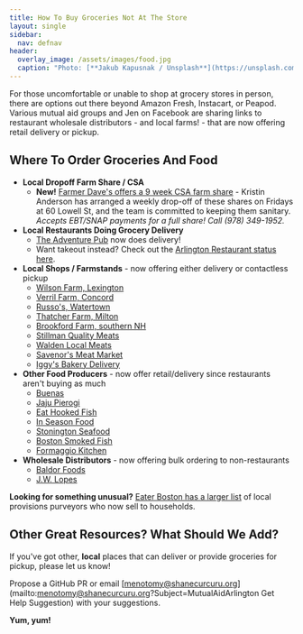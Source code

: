 ```yaml
---
title: How To Buy Groceries Not At The Store
layout: single
sidebar:
  nav: defnav
header:
  overlay_image: /assets/images/food.jpg
  caption: "Photo: [**Jakub Kapusnak / Unsplash**](https://unsplash.com/)"
---
```


For those uncomfortable or unable to shop at grocery stores in person, there are options out there beyond Amazon Fresh, Instacart, or Peapod.  Various mutual aid groups and Jen on Facebook are sharing links to restaurant wholesale distributors - and local farms! - that are now offering retail delivery or pickup.

## Where To Order Groceries And Food

- **Local Dropoff Farm Share / CSA**
  - **New!** [Farmer Dave's offers a 9 week CSA farm share](https://farmerdaves.csaware.com/store/csadetails.jsp) - Kristin Anderson has arranged a weekly drop-off of these shares on Fridays at 60 Lowell St, and the team is committed to keeping them sanitary. _Accepts EBT/SNAP payments for a full share! Call (978) 349-1952._
- **Local Restaurants Doing Grocery Delivery**
  - [The Adventure Pub](https://theadventurepub.com/) now does delivery!
  - Want takeout instead? Check out the [Arlington Restaurant status here](/open).
- **Local Shops / Farmstands** - now offering either delivery or contactless pickup
  - [Wilson Farm, Lexington](http://www.wilsonfarm.com/v2.0/home.php) 
  - [Verril Farm, Concord](https://verrillfarm.com/) 
  - [Russo's, Watertown](https://russos.com/)
  - [Thatcher Farm, Milton](https://thatcherfarm.com/thatcher/home-delivery)
  - [Brookford Farm, southern NH](http://www.brookfordfarm.com/online-ordering)
  - [Stillman Quality Meats](https://www.stillmanqualitymeats.com/homedelivery)
  - [Walden Local Meats](https://members.waldenlocalmeat.com/login)
  - [Savenor's Meat Market](https://www.savenorsmarket.com/)
  - [Iggy's Bakery Delivery](https://iggysdelivery.com/)
- **Other Food Producers** - now offer retail/delivery since restaurants aren't buying as much
  - [Buenas](https://www.buenas.co/fuckcorona)
  - [Jaju Pierogi](http://www.jajupierogi.com/)
  - [Eat Hooked Fish](https://eathooked.com/free-fresh-fish-delivery/)
  - [In Season Food](https://www.inseasonfoodshop.com)
  - [Stonington Seafood](https://www.stoningtonseafood.com/)
  - [Boston Smoked Fish](https://www.bostonsmokedfish.com/shop)
  - [Formaggio Kitchen](https://www.formaggiokitchen.com/important-updates)
- **Wholesale Distributors** - now offering bulk ordering to non-restaurants
  - [Baldor Foods](https://www.baldorfood.com/)
  - [J.W. Lopes](http://jwlopes.com/)

**Looking for something unusual?** [Eater Boston has a larger list](https://boston.eater.com/2020/3/27/21193968/boston-grocery-stores-meal-kit-deliveries) of local provisions purveyors who now sell to households.

## Other Great Resources? What Should We Add?

If you've got other, **local** places that can deliver or provide groceries for pickup, please let us know!

Propose a GitHub PR or email [menotomy@shanecurcuru.org](mailto:menotomy@shanecurcuru.org?Subject=MutualAidArlington Get Help Suggestion) with your suggestions.

**Yum, yum!**